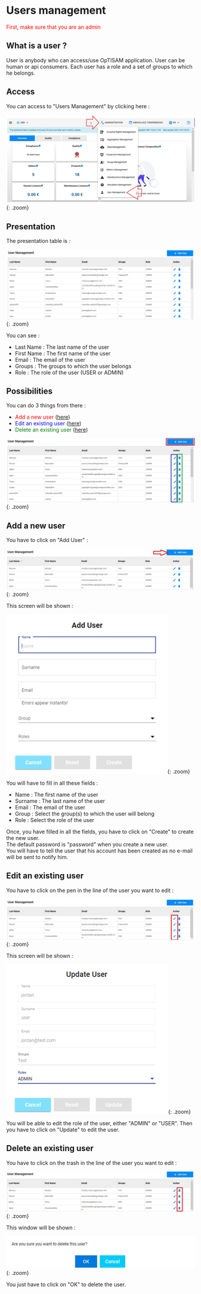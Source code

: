 <link rel="stylesheet" href="../../../css/enlargeImage.css" />

# Users management

<span style="color:red">First, make sure that you are an admin</span>

## What is a user ?

User is anybody who can access/use OpTISAM application. User can be human or api consumers. Each user has a role and a set of groups to which he belongs.

## Access

You can access to "Users Management" by clicking here :

![select APM](../../img/userMana/accessu.jpg){: .zoom}

## Presentation

The presentation table is : 

![select APM](../../img/userMana/presentation.jpg){: .zoom}

You can see :  
- Last Name : The last name of the user  
- First Name : The first name of the user  
- Email : The email of the user  
- Groups : The groups to which the user belongs  
- Role : The role of the user (USER or ADMIN)  

## Possibilities

You can do 3 things from there :  
- <span style="color:red">Add a new user</span> ([here](#add-a-new-user))  
- <span style="color:blue">Edit an existing user</span> ([here](#edit-an-existing-user))  
- <span style="color:green">Delete an existing user</span> ([here](#delete-an-existing-user))  

![select APM](../../img/userMana/possibilities.jpg){: .zoom}

## Add a new user

You have to click on "Add User" : 

![select APM](../../img/userMana/add1.jpg){: .zoom}

This screen will be shown : 

![select APM](../../img/userMana/add2.jpg){: .zoom}

You will have to fill in all these fields :  
- Name : The first name of the user  
- Surname : The last name of the user  
- Email : The email of the user  
- Group : Select the group(s) to which the user will belong  
- Role : Select the role of the user  

Once, you have filled in all the fields, you have to click on "Create" to create the new user.  
The default password is "password" when you create a new user.  
You will have to tell the user that his account has been created as no e-mail will be sent to notify him.

## Edit an existing user

You have to click on the pen in the line of the user you want to edit : 

![select APM](../../img/userMana/edit1.jpg){: .zoom}

This screen will be shown : 

![select APM](../../img/userMana/edit2.jpg){: .zoom}

You will be able to edit the role of the user, either "ADMIN" or "USER". Then you have to click on "Update" to edit the user.

## Delete an existing user

You have to click on the trash in the line of the user you want to edit : 

![select APM](../../img/userMana/delete1.jpg){: .zoom}

This window will be shown : 

![select APM](../../img/userMana/delete2.jpg){: .zoom}

You just have to click on "OK" to delete the user.

<script src="../../../js/zoomImage.js"></script>
